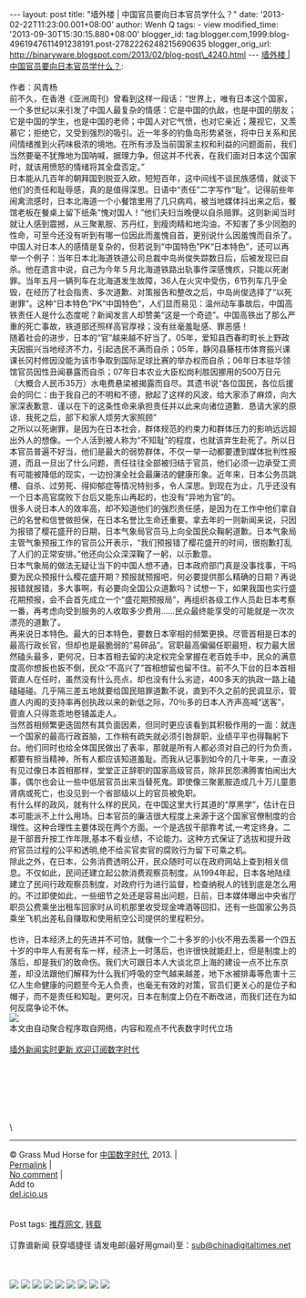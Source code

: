 --- layout: post title: "墙外楼 | 中国官员要向日本官员学什么？" date:
'2013-02-22T11:23:00.001+08:00' author: Wenh Q tags: - view
modified\_time: '2013-09-30T15:30:15.880+08:00' blogger\_id:
tag:blogger.com,1999:blog-4961947611491238191.post-2782226248215690635
blogger\_orig\_url:
http://binaryware.blogspot.com/2013/02/blog-post\_4240.html --- [墙外楼
|
中国官员要向日本官员学什么？](http://feedproxy.google.com/~r/chinagfwblog/~3/HgDMBa3hxGw/):
\
\
作者：风青杨\
前不久，在香港《亚洲周刊》曾看到这样一段话：“世界上，唯有日本这个国家，一个多世纪以来引发了中国人最复杂的情感：它是中国的仇敌，也是中国的朋友；它是中国的学生，也是中国的老师；中国人对它气愤，也对它亲近；蔑视它，又羡慕它；拒绝它，又受到强烈的吸引。近一年多的钓鱼岛形势紧张，将中日关系和民间情绪推到火药味极浓的境地。在所有涉及当前国家主权和利益的问题面前，我们当然要毫不犹豫地为国呐喊，据理力争。但这并不代表，在我们面对日本这个国家时，就该用愤怒的情绪将其全盘否定。”\
日本能从几百年的朝拜国到脱亚入欧，短短百年，这中间线不谈民族感情，就谈下他们的责任和耻辱感，真的是值得深思。日语中“责任”二字写作“耻”。记得前些年闹禽流感时，日本北海道一个小餐馆里用了几只病鸡，被当地媒体抖出来之后，餐馆老板在餐桌上留下纸条“愧对国人！”他们夫妇当晚便以自杀赔罪。这则新闻当时就让人感到震撼，从三聚氰胺、苏丹红，到瘦肉精和地沟油，不知害了多少同胞的性命，可至今还没有听到有哪一位因此而羞愧自首，更别说什么因羞愧而自杀了。\
中国人对日本人的感情是复杂的，但若说到“中国特色”PK“日本特色”，还可以再举一个例子：当年日本北海道铁道公司总裁中岛尚俊失踪数日后，后被发现已自杀。他在遗言中说，自己为今年５月北海道铁路出轨事件深感愧疚，只能以死谢罪。当年五月一辆列车在北海道发生故障，36人在火灾中受伤，6节列车几乎全毁，在经历了社会指责、多次道歉、对策报告和整改之后，中岛尚俊选择了“以死谢罪”。这种“日本特色”PK“中国特色”，人们显而易见：温州动车事故后，中国高铁责任人是什么态度呢？新闻发言人却赞美“这是一个奇迹”。中国高铁出了那么严重的死亡事故，铁道部还照样高官厚禄；没有丝毫羞耻感、罪恶感！\
随着社会的进步，日本的“官”越来越不好当了。05年，爱知县西春町町长上野政夫因振兴当地经济不力，引起选民不满而自杀；05年，静冈县藤枝市体育振兴课课长冈村修因没能为该市争取到国际足球比赛的举办权而自杀；06年日本驻华领馆官员因性丑闻暴露而自杀；07年日本农业大臣松岗利胜因挪用的500万日元（大概合人民币35万）水电费悬梁被揭露而自尽。其遗书说“各位国民，各位后援会的同仁：由于我自己的不明和不德，掀起了这样的风波，给大家添了麻烦，向大家深表歉意．谨以在下的这条性命来承担责任并以此来向诸位道歉．恳请大家的原谅．我死之后，部下和家人烦劳大家照顾”\
之所以以死谢罪，是因为在日本社会，群体规范的约束力和群体压力的影响远远超出外人的想像。一个人活到被人称为“不知耻”的程度，也就该弃生赴死了。所以日本官员普遍不好当，他们是最大的弱势群体，不仅一举一动都要遭到媒体批判性报道，而且一旦出了什么问题，责任往往全部被归结于官员，他们必须一边承受工资有可能被降低的现实，一边扮演全社会最廉洁的健康形象。近年来，日本公务员跳槽、自杀、过劳死、得抑郁症等情况特别多，令人深思。到现在为止，几乎还没有一个日本高官腐败下台后又能东山再起的，也没有“异地为官”的。\
很多人说日本人的效率高，却不知道他们的强烈责任感，是因为在工作中他们拿自己的名誉和信誉做担保，在日本名誉比生命还重要。拿去年的一则新闻来说，只因为报错了樱花盛开的日期，日本气象局官员马上向全国民众鞠躬道歉。日本气象局主管气象预报工作的官员公开表示，“我们预报错了樱花盛开的时间，很抱歉打乱了人们的正常安排。”他还向公众深深鞠了一躬，以示歉意。\
日本气象局的做法无疑让当下的中国人想不通，日本政府部门真是没事找事，干吗要为民众预报什么樱花盛开期？预报就预报吧，何必要提供那么精确的日期？再说报错就报错，多大事啊，有必要向全国公众道歉吗？试想一下，如果我国也实行盛花期预报，会不会首先成立一个“盛花期预报局”，再组织各级工作人员赴日本考察一番，再考虑向受到服务的人收取多少费用……民众最终能享受的可能就是一次次漂亮的道歉了。\
再来说日本特色。最大的日本特色，要数日本宰相的频繁更换。尽管首相是日本的最高行政长官，但却也是最脆弱的“易碎品”。官职最高偏偏任职最短，权力最大居然磕头最多，更何况，日本首相去留的决定权完全掌握在老百姓手中，民众的满意度高你想扳也扳不倒，民众“不高兴了”首相想留也留不住。前不久下台的日本首相菅直人在任时，虽然没有什么亮点，却也没有什么劣迹，400多天的执政一路上磕磕碰碰。几乎隔三差五地就要给国民赔罪道歉不说，直到不久之前的民调显示，菅直人内阁的支持率再创执政以来的新低之际，70％多的日本人齐声高喊“送客”，菅直人只得乖乖地卷铺盖走人。\
当然首相频繁更迭固然有其负面因素，但同时更应该看到其积极作用的一面：就连一个国家的最高行政首脑，工作稍有疏失就必须引咎辞职，业绩平平也得鞠躬下台。他们同时也给全体国民做出了表率，那就是所有人都必须对自己的行为负责，都要有担当精神，所有人都应该知道羞耻。而我从记事到如今的几十年来，一直没有见过像日本首相那样，堂堂正正辞职的国家高级官员，除非民怨沸腾害怕闹出大事，偶尔也会让一些中低层官员出来当替死鬼。即使像三聚氰胺造成几十万儿童患肾病或死亡，也没见到一个省部级以上的官员被免职。\
有什么样的政风，就有什么样的民风，在中国这里大行其道的“厚黑学”，估计在日本可能派不上什么用场。日本官员的廉洁很大程度上来源于这个国家官僚制度的合理性。这种合理性主要体现在两个方面。一个是选拔干部靠考试,一考定终身。二是干部晋升按工作年限,基本不看业绩，不论能力。这种方式保证了选拔和提升政府官员过程的公平和透明,绝不给买官卖官的腐败行为留下可乘之机。\
除此之外，在日本，公务消费透明公开，民众随时可以在政府网站上查到相关信息。不仅如此，民间还建立起公款消费观察员制度。从1994年起，日本各地陆续建立了民间行政观察员制度，对政府行为进行监督，检查纳税人的钱到底是怎么用的。不过即使如此，一些细节之处还是容易出问题，日前，日本媒体曝出中央省厅职员公费乘坐出租车回家时从司机那里收受现金啤酒等回扣，还有一些国家公务员乘坐飞机出差私自赚取和使用航空公司提供的里程积分。\
\
也许，日本经济上的先进并不可怕，就像一个二十多岁的小伙不用去羡慕一个四五十岁的中年人有房有车一样，经济上一时落后，也许很快就能赶上，但是制度上的落后，却是我们的致命伤。我们大可跟日本人大谈北京上海的建设一点不比东京差，却没法跟他们解释为什么我们呼吸的空气越来越差，地下水被排毒等危害十三亿人生命健康的问题至今无人负责，也毫无有效的对策，官员们更关心的是位子和帽子，而不是责任和知耻。更何况，日本在制度上仍在不断改进，而我们还在为如何反腐争论不休。\
![](http://feeds.feedburner.com/~r/letscorp/aDmw/~4/FVOO6mFQf1w)\
本文由自动聚合程序取自网络，内容和观点不代表数字时代立场\
\
[墙外新闻实时更新 欢迎订阅数字时代](http://eepurl.com/msuvD)\
\
\
\
\
\
\
\
\

* * * * *

© Grass Mud Horse for [中国数字时代](https://meilizhongguo.biz/chinese),
2013. |\
[Permalink](https://meilizhongguo.biz/chinese/2013/02/%e5%a2%99%e5%a4%96%e6%a5%bc-%e4%b8%ad%e5%9b%bd%e5%ae%98%e5%91%98%e8%a6%81%e5%90%91%e6%97%a5%e6%9c%ac%e5%ae%98%e5%91%98%e5%ad%a6%e4%bb%80%e4%b9%88%ef%bc%9f/)
|\
[No
comment](https://meilizhongguo.biz/chinese/2013/02/%e5%a2%99%e5%a4%96%e6%a5%bc-%e4%b8%ad%e5%9b%bd%e5%ae%98%e5%91%98%e8%a6%81%e5%90%91%e6%97%a5%e6%9c%ac%e5%ae%98%e5%91%98%e5%ad%a6%e4%bb%80%e4%b9%88%ef%bc%9f/#comments)
|\
Add to\
[del.icio.us](http://del.icio.us/post?url=https://meilizhongguo.biz/chinese/2013/02/%e5%a2%99%e5%a4%96%e6%a5%bc-%e4%b8%ad%e5%9b%bd%e5%ae%98%e5%91%98%e8%a6%81%e5%90%91%e6%97%a5%e6%9c%ac%e5%ae%98%e5%91%98%e5%ad%a6%e4%bb%80%e4%b9%88%ef%bc%9f/&title=%E5%A2%99%E5%A4%96%E6%A5%BC%20%7C%20%E4%B8%AD%E5%9B%BD%E5%AE%98%E5%91%98%E8%A6%81%E5%90%91%E6%97%A5%E6%9C%AC%E5%AE%98%E5%91%98%E5%AD%A6%E4%BB%80%E4%B9%88%EF%BC%9F)\
\
\
Post tags:
[推荐网文](https://meilizhongguo.biz/chinese/tag/%e6%8e%a8%e8%8d%90%e7%bd%91%e6%96%87/?category=10466),
[转载](https://meilizhongguo.biz/chinese/tag/%e8%bd%ac%e8%bd%bd/?category=10466)\
\
订靠谱新闻 获穿墙捷径
请发电邮(最好用gmail)至：sub@chinadigitaltimes.net\
\
\
\
[![](http://feeds.feedburner.com/~ff/chinagfwblog?d=yIl2AUoC8zA)](http://feeds.feedburner.com/~ff/chinagfwblog?a=HgDMBa3hxGw:Ppy6F6iotVI:yIl2AUoC8zA)
[![](http://feeds.feedburner.com/~ff/chinagfwblog?i=HgDMBa3hxGw:Ppy6F6iotVI:-BTjWOF_DHI)](http://feeds.feedburner.com/~ff/chinagfwblog?a=HgDMBa3hxGw:Ppy6F6iotVI:-BTjWOF_DHI)
[![](http://feeds.feedburner.com/~ff/chinagfwblog?i=HgDMBa3hxGw:Ppy6F6iotVI:F7zBnMyn0Lo)](http://feeds.feedburner.com/~ff/chinagfwblog?a=HgDMBa3hxGw:Ppy6F6iotVI:F7zBnMyn0Lo)
[![](http://feeds.feedburner.com/~ff/chinagfwblog?i=HgDMBa3hxGw:Ppy6F6iotVI:V_sGLiPBpWU)](http://feeds.feedburner.com/~ff/chinagfwblog?a=HgDMBa3hxGw:Ppy6F6iotVI:V_sGLiPBpWU)
[![](http://feeds.feedburner.com/~ff/chinagfwblog?d=qj6IDK7rITs)](http://feeds.feedburner.com/~ff/chinagfwblog?a=HgDMBa3hxGw:Ppy6F6iotVI:qj6IDK7rITs)
[![](http://feeds.feedburner.com/~ff/chinagfwblog?d=l6gmwiTKsz0)](http://feeds.feedburner.com/~ff/chinagfwblog?a=HgDMBa3hxGw:Ppy6F6iotVI:l6gmwiTKsz0)
[![](http://feeds.feedburner.com/~ff/chinagfwblog?i=HgDMBa3hxGw:Ppy6F6iotVI:gIN9vFwOqvQ)](http://feeds.feedburner.com/~ff/chinagfwblog?a=HgDMBa3hxGw:Ppy6F6iotVI:gIN9vFwOqvQ)
[![](http://feeds.feedburner.com/~ff/chinagfwblog?d=TzevzKxY174)](http://feeds.feedburner.com/~ff/chinagfwblog?a=HgDMBa3hxGw:Ppy6F6iotVI:TzevzKxY174)
![](http://feeds.feedburner.com/~r/chinagfwblog/~4/HgDMBa3hxGw)

